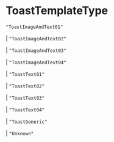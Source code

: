 # **ToastTemplateType**

`"ToastImageAndText01"`

| `"ToastImageAndText02"`

| `"ToastImageAndText03"`

| `"ToastImageAndText04"`

| `"ToastText01"`

| `"ToastText02"`

| `"ToastText03"`

| `"ToastText04"`

| `"ToastGeneric"`

| `"Unknown"`
